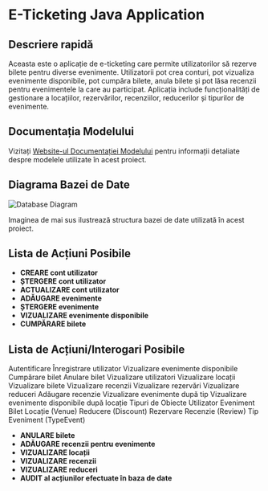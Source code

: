 # E-Ticketing Java Application

## Descriere rapidă
Aceasta este o aplicație de e-ticketing care permite utilizatorilor să rezerve bilete pentru diverse evenimente. Utilizatorii pot crea conturi, pot vizualiza evenimente disponibile, pot cumpăra bilete, anula bilete și pot lăsa recenzii pentru evenimentele la care au participat. Aplicația include funcționalități de gestionare a locațiilor, rezervărilor, recenziilor, reducerilor și tipurilor de evenimente.

## Documentația Modelului
Vizitați [Website-ul Documentației Modelului](https://<alexandramocanu1>.github.io/<JavaDoc>/) pentru informații detaliate despre modelele utilizate în acest proiect.

## Diagrama Bazei de Date
![Database Diagram](#)

Imaginea de mai sus ilustrează structura bazei de date utilizată în acest proiect.

## Lista de Acțiuni Posibile
- **CREARE cont utilizator**
- **ȘTERGERE cont utilizator**
- **ACTUALIZARE cont utilizator**
- **ADĂUGARE evenimente**
- **ȘTERGERE evenimente**
- **VIZUALIZARE evenimente disponibile**
- **CUMPĂRARE bilete**

## Lista de Acțiuni/Interogari Posibile
Autentificare
Înregistrare utilizator
Vizualizare evenimente disponibile
Cumpărare bilet
Anulare bilet
Vizualizare utilizatori
Vizualizare locații
Vizualizare bilete
Vizualizare recenzii
Vizualizare rezervări
Vizualizare reduceri
Adăugare recenzie
Vizualizare evenimente după tip
Vizualizare evenimente disponibile după locație
Tipuri de Obiecte
Utilizator
Eveniment
Bilet
Locație (Venue)
Reducere (Discount)
Rezervare
Recenzie (Review)
Tip Eveniment (TypeEvent)
- **ANULARE bilete**
- **ADĂUGARE recenzii pentru evenimente**
- **VIZUALIZARE locații**
- **VIZUALIZARE recenzii**
- **VIZUALIZARE reduceri**
- **AUDIT al acțiunilor efectuate în baza de date**
